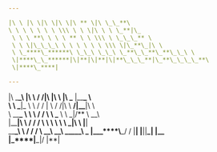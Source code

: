 ```yaml
---

|\ \ |\ \|\ \|\ \|\ ** \|\ \_\_**\  
\ \ \ \ \ \ \ \\\ \ \ \|\ \ \ \_**|\_  
 \ \ \ **\ \ \ \ ** \ \ \\\ \ \_\_\_** \  
 \ \ \|\_\_\_\ \ \ \ \ \ \ \\\ \|\_**\_|\ \  
 \ \_****\_******\ \_\_\ \_\_\ \_**\_\_**\_**\_\_\ \  
 \|****\_\_******|\|**|\|**|\|**\_\_\_**|\_**\_\_\_\_**\  
 \|****\_****|

---
```


|\ \_**_\ |\ \ / /|\ \|\ \ |\ _** \|\_\_**\_ \  
\ \ \_**|\_ \ \ \/ / | \ \/ /|\ \ **/\|\_\_**|\ \  
 \ \_\_**_ \ \ \ / / \ \ _** \ \ \_|/** \ \_\_\  
 \|\_\_**|\ \ \/ / / \ \ \\ \ \ \ \_|\ \ \|**|  
 \_\_**\_\ \ **/ / / \ \_\_\\ \_\_\ \_\_\_\_\_**\ **\_
|\_**\_\_****\\**\_/ / \|**| \|**|\|**\_****| |\_\_\
 \|****\_****\|**\_|/ \|**|
